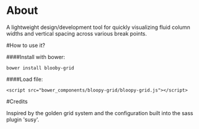 # About

A lightweight design/development tool for quickly visualizing fluid column widths and vertical spacing across various break points.

#How to use it?

####Install with bower:
```
bower install blooby-grid
```

####Load file:
```
<script src="bower_components/bloopy-grid/bloopy-grid.js"></script>
```

#Credits

Inspired by the golden grid system and the configuration built into the sass plugin 'susy'.